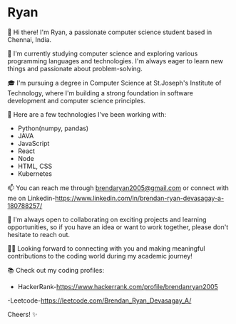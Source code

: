 # Ryan

👋 Hi there! I'm Ryan, a passionate computer science student based in Chennai, India.

🌱 I'm currently studying computer science and exploring various programming languages and technologies. I'm always eager to learn new things and passionate about problem-solving.

🎓 I'm pursuing a degree in Computer Science at St.Joseph's Institute of Technology, where I'm building a strong foundation in software development and computer science principles.

🚀 Here are a few technologies I've been working with:

- Python(numpy, pandas)
- JAVA  
- JavaScript
- React
- Node
- HTML, CSS
- Kubernetes

📫 You can reach me through brendaryan2005@gmail.com or connect with me on Linkedin-https://www.linkedin.com/in/brendan-ryan-devasagay-a-180788257/

👯 I'm always open to collaborating on exciting projects and learning opportunities, so if you have an idea or want to work together, please don't hesitate to reach out.

👩‍💻 Looking forward to connecting with you and making meaningful contributions to the coding world during my academic journey!

📚 Check out my coding profiles:

- HackerRank-https://www.hackerrank.com/profile/brendanryan2005
  
-Leetcode-https://leetcode.com/Brendan_Ryan_Devasagay_A/

Cheers! ✨

